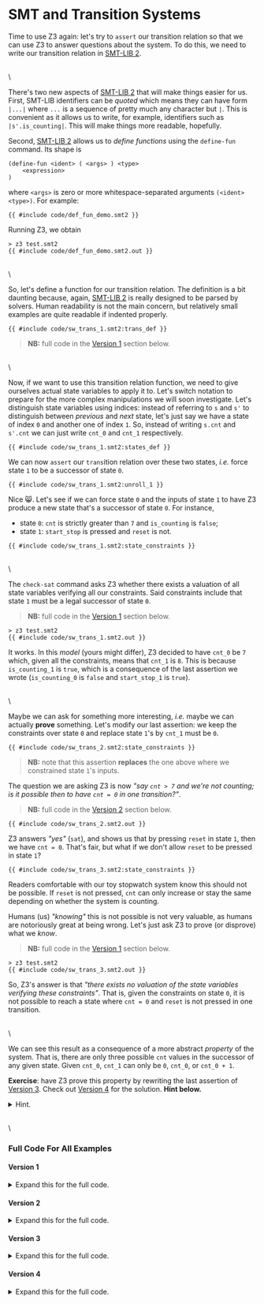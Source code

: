 # SMT and Transition Systems

Time to use Z3 again: let's try to `assert` our transition relation so that we can use Z3 to answer
questions about the system. To do this, we need to write our transition relation in [SMT-LIB 2][smt
lib].

\
\

There's two new aspects of [SMT-LIB 2][smt lib] that will make things easier for us. First, SMT-LIB
identifiers can be *quoted* which means they can have form `|...|` where `...` is a sequence of
pretty much any character but `|`. This is convenient as it allows us to write, for example,
identifiers such as `|s'.is_counting|`. This will make things more readable, hopefully.

Second, [SMT-LIB 2][smt lib] allows us to *define functions* using the `define-fun` command. Its
shape is

```text
(define-fun <ident> ( <args> ) <type>
	<expression>
)
```

where `<args>` is zero or more whitespace-separated arguments `(<ident> <type>)`. For example:

```text
{{ #include code/def_fun_demo.smt2 }}
```

Running Z3, we obtain

```text
> z3 test.smt2
{{ #include code/def_fun_demo.smt2.out }}
```

\
\

So, let's define a function for our transition relation. The definition is a bit daunting because,
again, [SMT-LIB 2][smt lib] is really designed to be parsed by solvers. Human readability is not
the main concern, but relatively small examples are quite readable if indented properly.

```text
{{ #include code/sw_trans_1.smt2:trans_def }}
```

> **NB:** full code in the [Version 1](#version-1) section below.

\
\

Now, if we want to use this transition relation function, we need to give ourselves actual state
variables to apply it to. Let's switch notation to prepare for the more complex manipulations we
will soon investigate. Let's distinguish state variables using indices: instead of referring to `s`
and `s'` to distinguish between *previous* and *next* state, let's just say we have a state of
index `0` and another one of index `1`. So, instead of writing `s.cnt` and `s'.cnt` we can just
write `cnt_0` and `cnt_1` respectively.

```text
{{ #include code/sw_trans_1.smt2:states_def }}
```

We can now `assert` our `trans`ition relation over these two states, *i.e.* force state `1` to be a
successor of state `0`.

```text
{{ #include code/sw_trans_1.smt2:unroll_1 }}
```

Nice 😸. Let's see if we can force state `0` and the inputs of state `1` to have Z3 produce a new
state that's a successor of state `0`. For instance,

- state `0`: `cnt` is strictly greater than `7` and `is_counting` is `false`;
- state `1`: `start_stop` is pressed and `reset` is not.

```text
{{ #include code/sw_trans_1.smt2:state_constraints }}
```

\
\

The `check-sat` command asks Z3 whether there exists a valuation of all state variables verifying
all our constraints. Said constraints include that state `1` must be a legal successor of state `0`.

> **NB:** full code in the [Version 1](#version-1) section below.

```text
> z3 test.smt2
{{ #include code/sw_trans_1.smt2.out }}
```

It works. In this *model* (yours might differ), Z3 decided to have `cnt_0` be `7` which, given all
the constraints, means that `cnt_1` is `8`. This is because `is_counting_1` is `true`, which is a
consequence of the last assertion we wrote (`is_counting_0` is `false` and `start_stop_1` is
`true`).

\
\

Maybe we can ask for something more interesting, *i.e.* maybe we can actually **prove** something.
Let's modify our last assertion: we keep the constraints over state `0` and replace state `1`'s by
`cnt_1` must be `0`.

```text
{{ #include code/sw_trans_2.smt2:state_constraints }}
```

> **NB:** note that this assertion **replaces** the one above where we constrained state `1`'s
> inputs.

The question we are asking Z3 is now *"say `cnt > 7` and we're not counting; is it possible then to
have `cnt = 0` in one transition?"*.

> **NB:** full code in the [Version 2](#version-2) section below.

```text
{{ #include code/sw_trans_2.smt2.out }}
```

Z3 answers *"yes"* (`sat`), and shows us that by pressing `reset` in state `1`, then we have `cnt =
0`. That's fair, but what if we don't allow `reset` to be pressed in state `1`?

```text
{{ #include code/sw_trans_3.smt2:state_constraints }}
```

Readers comfortable with our toy stopwatch system know this should not be possible. If `reset` is
not pressed, `cnt` can only increase or stay the same depending on whether the system is counting.

Humans (us) *"knowing"* this is not possible is not very valuable, as humans are notoriously great
at being wrong. Let's just ask Z3 to prove (or disprove) what we *know*.

> **NB:** full code in the [Version 1](#version-1) section below.

```text
> z3 test.smt2
{{ #include code/sw_trans_3.smt2.out }}
```

So, Z3's answer is that *"there exists no valuation of the state variables verifying these
constraints"*. That is, given the constraints on state `0`, it is not possible to reach a state
where `cnt = 0` and `reset` is not pressed in one transition.

\
\

We can see this result as a consequence of a more abstract *property* of the system. That is, there
are only three possible `cnt` values in the successor of any given state. Given `cnt_0`, `cnt_1`
can only be `0`, `cnt_0`, or `cnt_0 + 1`.

**Exercise**: have Z3 prove this property by rewriting the last assertion of [Version
3](#version-3). Check out [Version 4](#version-4) for the solution. **Hint below.**

<details>
	<summary>Hint.</summary>

Another way to look at what we want to prove is to say *"it is not possible for `cnt_1` to be
anything else than `0`, `cnt_0`, or `cnt_0 + 1`"*.

So, if we ask Z3 for a model where `cnt_1` is none of these and the answer is `unsat`, then we
would prove that `cnt_1` cannot be anything but one of these three (not necessarily distinct)
values.
</details>

\
\

### Full Code For All Examples

#### Version 1

<details>
	<summary>Expand this for the full code.</summary>

```text
{{ #include code/sw_trans_1.smt2:all }}
```

Output:

```text
> z3 test.smt2
{{ #include code/sw_trans_1.smt2.out }}
```
</details>

#### Version 2

<details>
	<summary>Expand this for the full code.</summary>

```text
{{ #include code/sw_trans_2.smt2:all }}
```

Output:

```text
> z3 test.smt2
{{ #include code/sw_trans_2.smt2.out }}
```
</details>

#### Version 3

<details>
	<summary>Expand this for the full code.</summary>

```text
{{ #include code/sw_trans_3.smt2:all }}
```

Output:

```text
> z3 test.smt2
{{ #include code/sw_trans_3.smt2.out }}
```
</details>

#### Version 4

<details>
	<summary>Expand this for the full code.</summary>

```text
{{ #include code/sw_trans_4.smt2:all }}
```

Output:

```text
> z3 test.smt2
{{ #include code/sw_trans_4.smt2.out }}
```
</details>


[smt lib]: http://smtlib.cs.uiowa.edu (SMT-LIB homepage)